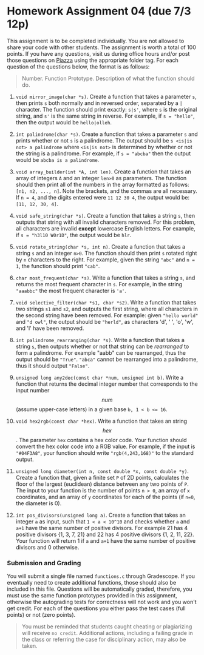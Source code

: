 # Homework Assignment 04 (due 7/3 12p)

This assignment is to be completed individually.  You are not allowed to share your code with other students.  The assignment is worth a total of 100 points.  If you have any questions, visit us during office hours and/or post those questions on [Piazza](https://piazza.com) using the appropriate folder tag.  For each question of the questions below, the format is as follows:

> Number. Function Prototype. Description of what the function should do.

1. `void mirror_image(char *s)`.  Create a function that takes a parameter `s`, then prints `s` both normally and in reversed order, separated by a `|` character.  The function should print exactly: `s|s'`, where `s` is the original string, and `s'` is the same string in reverse.  For example, if `s = "hello"`, then the output would be `hello|olleh`.

1. `int palindrome(char *s)`. Create a function that takes a parameter `s` and prints whether or not `s` is a palindrome.  The output should be `s <is|is not> a palindrome` where `<is|is not>` is determined by whether or not the string is a palindrome.  For example, if `s = "abcba"` then the output would be `abcba is a palindrome`.

1. `void array_builder(int *A, int len)`.  Create a function that takes an array of integers `A` and an integer `len>0` as parameters.  The function should then print all of the numbers in the array formatted as follows: `[n1, n2, ..., n]`.  Note the brackets, and the commas are all necessary.  If `n = 4`, and the digits entered were `11 12 30 4`, the output would be: `[11, 12, 30, 4]`.

1. `void safe_string(char *s)`.  Create a function that takes a string `s`, then outputs that string with all invalid characters removed.  For this problem, all characters are invalid **except** lowercase English letters.  For example, if `s = "h3l10 W0r1D"`, the output would be `hlr`.

1. `void rotate_string(char *s, int n)`.  Create a function that takes a string `s` and an integer `n>0`.  The function should then print `s` rotated right by `n` characters to the right.  For example, given the string `"abc"` and `n = 1`, the function should print `"cab"`.

1. `char most_frequent(char *s)`.  Write a function that takes a string `s`, and returns the most frequent character in `s`.  For example, in the string `"aaabbc"` the most frequent character is `'a'`.

1. `void selective_filter(char *s1, char *s2)`.  Write a function that takes two strings `s1` and `s2`, and outputs the first string, where all characters in the second string have been removed.  For example: given `"hello world"` and `"d owl"`, the output should be `"herld"`, as characters 'd', ' ', 'o', 'w', and 'l' have been removed.

1. `int palindrome_rearranging(char *s)`.  Write a function that takes a string `s`, then outputs whether or not that string can be *rearranged* to form a palindrome.  For example "aabb" can be rearranged, thus the output should be `"True"`. `"abca"` cannot be rearranged into a palindrome, thus it should output `"False"`.

1. `unsigned long any2dec(const char *num, unsigned int b)`.  Write a function that returns the decimal integer number that corresponds to the input number $$num$$ (assume upper-case letters) in a given base `b, 1 < b <= 16`.

1. `void hex2rgb(const char *hex)`.  Write a function that takes an string $$hex$$.  The parameter `hex` contains a hex color code.  Your function should convert the hex color code into a RGB value.  For example, if the input is `"#04F3A8"`, your function should write `"rgb(4,243,168)"` to the standard output.

1. `unsigned long diameter(int n, const double *x, const double *y)`.  Create a function that, given a finite set `P` of 2D points, calculates the floor of the largest (euclidean) distance between any two points of `P`.  The input to your function is the number of points `n > 0`, an array of `x` coordinates, and an array of `y` coordinates for each of the points (if `n=0`, the diameter is 0).

1. `int pos_divisors(unsigned long a)`.  Create a function that takes an integer `a` as input, such that `1 < a < 10^10` and checks whether `a` and `a+1` have the same number of positive divisors.  For example 21 has 4 positive divisors {1, 3, 7, 21} and 22 has 4 positive divisors {1, 2, 11, 22}.  Your function will return 1 if `a` and `a+1` have the same number of positive divisors and 0 otherwise.

### Submission and Grading
You will submit a single file named `functions.c` through Gradescope.  If you eventually need to create additional functions, those should also be included in this file.  Questions will be automatically graded, therefore, you must use the same function prototypes provided in this assignment, otherwise the autograding tests for correctness will not work and you won't get credit.  For each of the questions you either pass the test cases (full points) or not (zero points).

> You must be reminded that students caught cheating or plagiarizing will receive `no credit`.  Additional actions, including a failing grade in the class or referring the case for disciplinary action, may also be taken.
